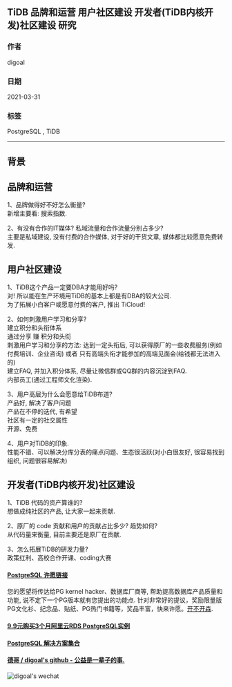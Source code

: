 ## TiDB 品牌和运营 用户社区建设 开发者(TiDB内核开发)社区建设 研究   
  
### 作者  
digoal  
  
### 日期  
2021-03-31   
  
### 标签  
PostgreSQL , TiDB  
  
----  
  
## 背景  
  
## 品牌和运营  
  
1、品牌做得好不好怎么衡量?   
新增主要看: 搜索指数.   
  
2、有没有合作的IT媒体? 私域流量和合作流量分别占多少?   
主要是私域建设, 没有付费的合作媒体, 对于好的干货文章, 媒体都比较愿意免费转发.   
  
  
## 用户社区建设  
  
1、TiDB这个产品一定要DBA才能用好吗?   
对! 所以能在生产环境用TiDB的基本上都是有DBA的较大公司.   
为了拓展小白客户或愿意付费的客户, 推出 TiCloud!   
  
2、如何刺激用户学习和分享?   
建立积分和头衔体系   
通过分享 赚 积分和头衔    
刺激用户学习和分享的方法:  达到一定头衔后, 可以获得原厂的一些收费服务(例如付费培训、企业咨询) 或者 只有高端头衔才能参加的高端见面会(给钱都无法进入的)  
建立FAQ, 并加入积分体系, 尽量让微信群或QQ群的内容沉淀到FAQ.   
内部员工(通过工程师文化渲染).  
  
3、用户高层为什么会愿意给TiDB布道?   
产品好, 解决了客户问题   
产品在不停的迭代, 有希望   
社区有一定的社交属性   
开源、免费   
  
4、用户对TiDB的印象.   
性能不错、可以解决分库分表的痛点问题、生态很活跃(对小白很友好, 很容易找到组织, 问题很容易解决)   
  
  
## 开发者(TiDB内核开发)社区建设  
  
1、TiDB 代码的资产算谁的?   
想做成纯社区的产品, 让大家一起来贡献.   
  
2、原厂的 code 贡献和用户的贡献占比多少? 趋势如何?   
从代码量来衡量, 目前主要还是原厂在贡献.   
  
3、怎么拓展TiDB的研发力量?   
政策红利、高校合作开课、coding大赛    
  
  
  
#### [PostgreSQL 许愿链接](https://github.com/digoal/blog/issues/76 "269ac3d1c492e938c0191101c7238216")
您的愿望将传达给PG kernel hacker、数据库厂商等, 帮助提高数据库产品质量和功能, 说不定下一个PG版本就有您提出的功能点. 针对非常好的提议，奖励限量版PG文化衫、纪念品、贴纸、PG热门书籍等，奖品丰富，快来许愿。[开不开森](https://github.com/digoal/blog/issues/76 "269ac3d1c492e938c0191101c7238216").  
  
  
#### [9.9元购买3个月阿里云RDS PostgreSQL实例](https://www.aliyun.com/database/postgresqlactivity "57258f76c37864c6e6d23383d05714ea")
  
  
#### [PostgreSQL 解决方案集合](https://yq.aliyun.com/topic/118 "40cff096e9ed7122c512b35d8561d9c8")
  
  
#### [德哥 / digoal's github - 公益是一辈子的事.](https://github.com/digoal/blog/blob/master/README.md "22709685feb7cab07d30f30387f0a9ae")
  
  
![digoal's wechat](../pic/digoal_weixin.jpg "f7ad92eeba24523fd47a6e1a0e691b59")
  
